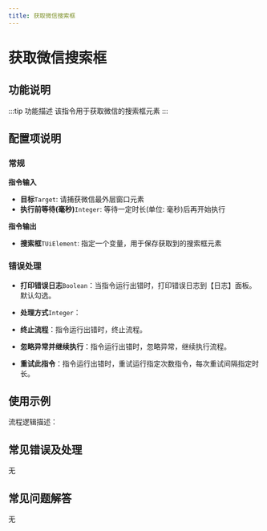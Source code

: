 ```yaml
---
title: 获取微信搜索框
---
```


# 获取微信搜索框

## 功能说明

:::tip 功能描述
该指令用于获取微信的搜索框元素
:::

## 配置项说明

### 常规

**指令输入**

- **目标**`Target`: 请捕获微信最外层窗口元素
- **执行前等待(毫秒)**`Integer`: 等待一定时长(单位: 毫秒)后再开始执行

**指令输出**

- **搜索框**`TUiElement`: 指定一个变量，用于保存获取到的搜索框元素

### 错误处理

- **打印错误日志**`Boolean`：当指令运行出错时，打印错误日志到【日志】面板。默认勾选。

- **处理方式**`Integer`：

 - **终止流程**：指令运行出错时，终止流程。

 - **忽略异常并继续执行**：指令运行出错时，忽略异常，继续执行流程。

 - **重试此指令**：指令运行出错时，重试运行指定次数指令，每次重试间隔指定时长。

## 使用示例

流程逻辑描述：

## 常见错误及处理

无

## 常见问题解答

无
